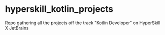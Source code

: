 # hyperskill_kotlin_projects

Repo gathering all the projects off the track "Kotlin Developer" on HyperSkill X JetBrains
